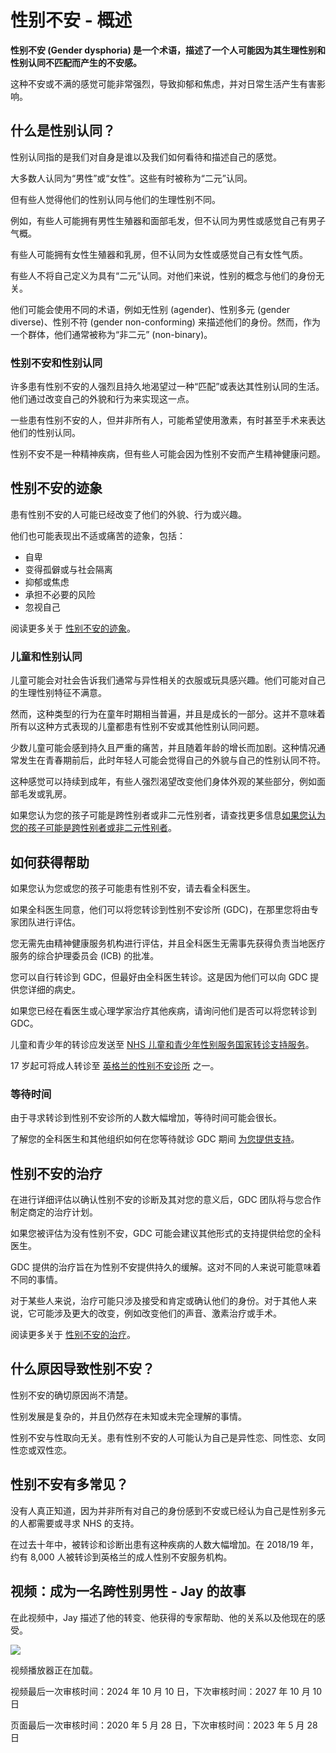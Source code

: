 # 性别不安 - 概述

**性别不安 (Gender dysphoria) 是一个术语，描述了一个人可能因为其生理性别和性别认同不匹配而产生的不安感。**

这种不安或不满的感觉可能非常强烈，导致抑郁和焦虑，并对日常生活产生有害影响。

## 什么是性别认同？

性别认同指的是我们对自身是谁以及我们如何看待和描述自己的感觉。

大多数人认同为“男性”或“女性”。这些有时被称为“二元”认同。

但有些人觉得他们的性别认同与他们的生理性别不同。

例如，有些人可能拥有男性生殖器和面部毛发，但不认同为男性或感觉自己有男子气概。

有些人可能拥有女性生殖器和乳房，但不认同为女性或感觉自己有女性气质。

有些人不将自己定义为具有“二元”认同。对他们来说，性别的概念与他们的身份无关。

他们可能会使用不同的术语，例如无性别 (agender)、性别多元 (gender diverse)、性别不符 (gender non-conforming) 来描述他们的身份。然而，作为一个群体，他们通常被称为“非二元” (non-binary)。

### **性别不安和性别认同**

许多患有性别不安的人强烈且持久地渴望过一种“匹配”或表达其性别认同的生活。他们通过改变自己的外貌和行为来实现这一点。

一些患有性别不安的人，但并非所有人，可能希望使用激素，有时甚至手术来表达他们的性别认同。

性别不安不是一种精神疾病，但有些人可能会因为性别不安而产生精神健康问题。

## 性别不安的迹象

患有性别不安的人可能已经改变了他们的外貌、行为或兴趣。

他们也可能表现出不适或痛苦的迹象，包括：

-   自卑
-   变得孤僻或与社会隔离
-   抑郁或焦虑
-   承担不必要的风险
-   忽视自己

阅读更多关于 [性别不安的迹象](/conditions/gender-dysphoria/symptoms/)。

### 儿童和性别认同

儿童可能会对社会告诉我们通常与异性相关的衣服或玩具感兴趣。他们可能对自己的生理性别特征不满意。

然而，这种类型的行为在童年时期相当普遍，并且是成长的一部分。这并不意味着所有以这种方式表现的儿童都患有性别不安或其他性别认同问题。

少数儿童可能会感到持久且严重的痛苦，并且随着年龄的增长而加剧。这种情况通常发生在青春期前后，此时年轻人可能会觉得自己的外貌与自己的性别认同不符。

这种感觉可以持续到成年，有些人强烈渴望改变他们身体外观的某些部分，例如面部毛发或乳房。

如果您认为您的孩子可能是跨性别者或非二元性别者，请查找更多信息[如果您认为您的孩子可能是跨性别者或非二元性别者](/live-well/think-your-child-might-be-trans-or-non-binary/)。

## 如何获得帮助

如果您认为您或您的孩子可能患有性别不安，请去看全科医生。

如果全科医生同意，他们可以将您转诊到性别不安诊所 (GDC)，在那里您将由专家团队进行评估。

您无需先由精神健康服务机构进行评估，并且全科医生无需事先获得负责当地医疗服务的综合护理委员会 (ICB) 的批准。

您可以自行转诊到 GDC，但最好由全科医生转诊。这是因为他们可以向 GDC 提供您详细的病史。

如果您已经在看医生或心理学家治疗其他疾病，请询问他们是否可以将您转诊到 GDC。

儿童和青少年的转诊应发送至 [NHS 儿童和青少年性别服务国家转诊支持服务](https://www.ardengemcsu.nhs.uk/services/clinical-support/national-referral-support-service-for-the-nhs-gender-incongruence-service-for-children-and-young-people/)。

17 岁起可将成人转诊至 [英格兰的性别不安诊所](/nhs-services/how-to-find-an-nhs-gender-identity-clinic/) 之一。

### 等待时间

由于寻求转诊到性别不安诊所的人数大幅增加，等待时间可能会很长。

了解您的全科医生和其他组织如何在您等待就诊 GDC 期间 [为您提供支持](/conditions/gender-dysphoria/how-get-help-and-support/)。

## 性别不安的治疗

在进行详细评估以确认性别不安的诊断及其对您的意义后，GDC 团队将与您合作制定商定的治疗计划。

如果您被评估为没有性别不安，GDC 可能会建议其他形式的支持提供给您的全科医生。

GDC 提供的治疗旨在为性别不安提供持久的缓解。这对不同的人来说可能意味着不同的事情。

对于某些人来说，治疗可能只涉及接受和肯定或确认他们的身份。对于其他人来说，它可能涉及更大的改变，例如改变他们的声音、激素治疗或手术。

阅读更多关于 [性别不安的治疗](/conditions/gender-dysphoria/treatment/)。

## 什么原因导致性别不安？

性别不安的确切原因尚不清楚。

性别发展是复杂的，并且仍然存在未知或未完全理解的事情。

性别不安与性取向无关。患有性别不安的人可能认为自己是异性恋、同性恋、女同性恋或双性恋。

## 性别不安有多常见？

没有人真正知道，因为并非所有对自己的身份感到不安或已经认为自己是性别多元的人都需要或寻求 NHS 的支持。

在过去十年中，被转诊和诊断出患有这种疾病的人数大幅增加。在 2018/19 年，约有 8,000 人被转诊到英格兰的成人性别不安服务机构。

## 视频：成为一名跨性别男性 - Jay 的故事

在此视频中，Jay 描述了他的转变、他获得的专家帮助、他的关系以及他现在的感受。

![](https://cf-images.eu-west-1.prod.boltdns.net/v1/static/79855382001/d2631fa0-6e4a-45e7-83f4-abedc081a7cb/fb486ec4-c010-498b-8844-687b702b3fa4/1280x720/match/image.jpg)

视频播放器正在加载。

视频最后一次审核时间：2024 年 10 月 10 日，下次审核时间：2027 年 10 月 10 日

页面最后一次审核时间：2020 年 5 月 28 日，下次审核时间：2023 年 5 月 28 日
